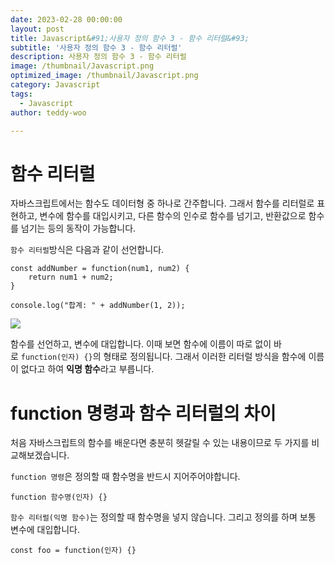 ```yaml
---
date: 2023-02-28 00:00:00
layout: post
title: Javascript&#91;사용자 정의 함수 3 - 함수 리터럴&#93; 
subtitle: '사용자 정의 함수 3 - 함수 리터럴'
description: 사용자 정의 함수 3 - 함수 리터럴
image: /thumbnail/Javascript.png
optimized_image: /thumbnail/Javascript.png
category: Javascript
tags:
  - Javascript
author: teddy-woo

---
```


# 함수 리터럴

자바스크립트에서는 함수도 데이터형 중 하나로 간주합니다. 그래서 함수를 리터럴로 표현하고, 변수에 함수를 대입시키고, 다른 함수의 인수로 함수를 넘기고, 반환값으로 함수를 넘기는 등의 동작이 가능합니다.

`함수 리터럴`방식은 다음과 같이 선언합니다.

```
const addNumber = function(num1, num2) {
	return num1 + num2;
}

console.log("합계: " + addNumber(1, 2));
```

![](https://velog.velcdn.com/images%2Fbami%2Fpost%2F3867473f-10a4-454c-9ab5-4b5bc44c9597%2Fimage.png)

함수를 선언하고, 변수에 대입합니다. 이때 보면 함수에 이름이 따로 없이 바로 `function(인자) {}`의 형태로 정의됩니다. 그래서 이러한 리터럴 방식을 함수에 이름이 없다고 하여 **익명 함수**라고 부릅니다.

# function 명령과 함수 리터럴의 차이

처음 자바스크립트의 함수를 배운다면 충분히 헷갈릴 수 있는 내용이므로 두 가지를 비교해보겠습니다.

`function 명령`은 정의할 때 함수명을 반드시 지어주어야합니다.

```
function 함수명(인자) {}
```

`함수 리터럴(익명 함수)`는 정의할 때 함수명을 넣지 않습니다. 그리고 정의를 하며 보통 변수에 대입합니다.

```
const foo = function(인자) {}
```